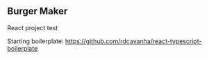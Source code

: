 ## Burger Maker
React project test

Starting boilerplate:
https://github.com/rdcavanha/react-typescript-boilerplate

